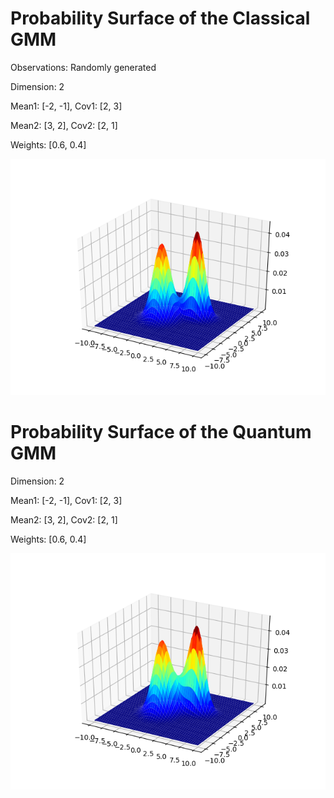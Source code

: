 # Probability Surface of the Classical GMM
Observations: Randomly generated

Dimension: 2

Mean1: [-2, -1], Cov1: [2, 3]

Mean2: [3, 2], Cov2: [2, 1]

Weights: [0.6, 0.4]

<p align="center">
    <img src="images/ClassicalGMM.png", width="640">
</p>


# Probability Surface of the Quantum GMM

Dimension: 2

Mean1: [-2, -1], Cov1: [2, 3]

Mean2: [3, 2], Cov2: [2, 1]

Weights: [0.6, 0.4]

<p align="center">
    <img src="images/QuantumGMM.png", width="640">
</p>
